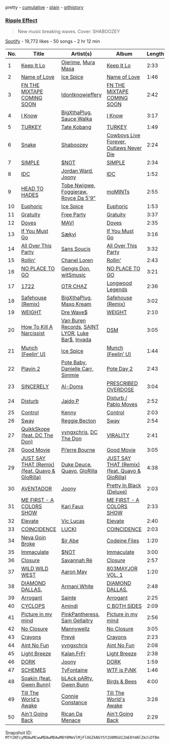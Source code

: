 pretty - [cumulative](/playlists/cumulative/37i9dQZF1DX5qjSia2PLFP.md) - [plain](/playlists/plain/37i9dQZF1DX5qjSia2PLFP) - [githistory](https://github.githistory.xyz/mackorone/spotify-playlist-archive/blob/main/playlists/plain/37i9dQZF1DX5qjSia2PLFP)

### [Ripple Effect](https://open.spotify.com/playlist/37i9dQZF1DX5qjSia2PLFP)

> New music breaking waves\.  Cover: SHABOOZEY

[Spotify](https://open.spotify.com/user/spotify) - 19,772 likes - 50 songs - 2 hr 12 min

| No. | Title | Artist(s) | Album | Length |
|---|---|---|---|---|
| 1 | [Keep It Lo](https://open.spotify.com/track/3RBtnsOmltWgeRge3lQDjG) | [Ojerime](https://open.spotify.com/artist/2kVmW0EZG23dqsqeRZ4Jg0), [Mura Masa](https://open.spotify.com/artist/5Q81rlcTFh3k6DQJXPdsot) | [Keep It Lo](https://open.spotify.com/album/0hDyuoQRlGBEHKUk8HpWMQ) | 2:33 |
| 2 | [Name of Love](https://open.spotify.com/track/7xH1se2ywtEQM3g1XuKkIq) | [Ice Spice](https://open.spotify.com/artist/3LZZPxNDGDFVSIPqf4JuEf) | [Name of Love](https://open.spotify.com/album/0z9joggqG3K7ffVOvftTwI) | 1:46 |
| 3 | [FN THE MIXTAPE COMING SOON](https://open.spotify.com/track/3yZLQBHWeZbvvvxJTBDmLM) | [Idontknowjeffery](https://open.spotify.com/artist/7Fx7ZCiOsh5eVpFuK25VD6) | [FN THE MIXTAPE COMING SOON](https://open.spotify.com/album/5jjbZqr3FBAMGhjrzGIxIa) | 2:42 |
| 4 | [I Know](https://open.spotify.com/track/4iPk2FPM9hZYHqtQsfEz6m) | [BigXthaPlug](https://open.spotify.com/artist/6qxpnaukVayrQn6ViNvu9I), [Sauce Walka](https://open.spotify.com/artist/42yf4QkiE9a252krn9OUCb) | [I Know](https://open.spotify.com/album/0sPpOYWKeLPeppdKyZy9W4) | 3:17 |
| 5 | [TURKEY](https://open.spotify.com/track/50B1vCGS7BIUfJeFpFuolc) | [Tate Kobang](https://open.spotify.com/artist/05ZOzt8hlefGYXWJIL37PI) | [TURKEY](https://open.spotify.com/album/2zhIdoLAGJazYWy2vhkDaI) | 1:49 |
| 6 | [Snake](https://open.spotify.com/track/6QRDewZDz4f9CJEasgWZKt) | [Shaboozey](https://open.spotify.com/artist/3y2cIKLjiOlp1Np37WiUdH) | [Cowboys Live Forever, Outlaws Never Die](https://open.spotify.com/album/3QEQeBF0NJ5BvvPY8lyWsP) | 2:24 |
| 7 | [SIMPLE](https://open.spotify.com/track/43KrLcrVbDBimYtjKswIL3) | [$NOT](https://open.spotify.com/artist/5IbEL2xjRtKsunfmsahLuO) | [SIMPLE](https://open.spotify.com/album/6nfwaflmUX1fWLwY0abYxF) | 2:34 |
| 8 | [IDC](https://open.spotify.com/track/7dXLivL0wsQhxq9D9eIfDr) | [Jordan Ward](https://open.spotify.com/artist/3DGlTwdM5Dim9XQipb3jMf), [Joony](https://open.spotify.com/artist/0gY0jm6QAzJCAslmZC3T35) | [IDC](https://open.spotify.com/album/6uIzsp3chN2DLPSA6IW0fI) | 1:52 |
| 9 | [HEAD TO HADES](https://open.spotify.com/track/58sGcIFRdGOQ7bUi62HBes) | [Tobe Nwigwe](https://open.spotify.com/artist/3Qh89pgJeZq6d8uM1bTot3), [Foggieraw](https://open.spotify.com/artist/1dbTwUlL11ZYdC1YAR07AM), [Royce Da 5'9"](https://open.spotify.com/artist/6DVipHzYsPlIoA0DW8Gmns) | [moMINTs](https://open.spotify.com/album/2w6rI5vijQ6SnOyH0UN4S2) | 2:55 |
| 10 | [Euphoric](https://open.spotify.com/track/7eVMSaoemrk7HiuZp33A3l) | [Ice Spice](https://open.spotify.com/artist/3LZZPxNDGDFVSIPqf4JuEf) | [Euphoric](https://open.spotify.com/album/4Myiyj4LgdPiGZg2BzOtt5) | 1:53 |
| 11 | [Gratuity](https://open.spotify.com/track/1hegHGW3yUFJxRWOVl5ga9) | [Free Party](https://open.spotify.com/artist/2A1dxDBORVkkbHJDVDOhed) | [Gratuity](https://open.spotify.com/album/3RGJQBgfxj2bYWCoEPoc5e) | 3:37 |
| 12 | [Doves](https://open.spotify.com/track/7jnLqCgzOAwW3p8g90p4Rk) | [MAVI](https://open.spotify.com/artist/1peoXq0RPx7czVoFjloeDQ) | [Doves](https://open.spotify.com/album/4DlnZNLw1HqckLprf9a9hW) | 2:35 |
| 13 | [If You Must Go](https://open.spotify.com/track/7l5t0qNaHHMUOWgIrnJ4ft) | [Sækyi](https://open.spotify.com/artist/6I1XGf08ZvqDUBCgpRjqzB) | [If You Must Go](https://open.spotify.com/album/67mwgOp6oS2Gx7AHJ9icFr) | 3:16 |
| 14 | [All Over This Party](https://open.spotify.com/track/4Wbfb7B6ke5nJZUHX0P7mk) | [Sans Soucis](https://open.spotify.com/artist/4vXFvvWirlvTwcl184KfDc) | [All Over This Party](https://open.spotify.com/album/4ofp2cEcuD3oelw7Qp3ooz) | 3:32 |
| 15 | [Rollin'](https://open.spotify.com/track/1o8aLzMLNpW6wsMpVCpLpy) | [Chanel Loren](https://open.spotify.com/artist/50D6HQtMzB5fH7eXFA3tJK) | [Rollin'](https://open.spotify.com/album/5qVB1w5FpWODqzRjMT3mnN) | 2:43 |
| 16 | [NO PLACE TO GO](https://open.spotify.com/track/6aBMG5bq5CsCsVg7O1UJ6L) | [Gengis Don](https://open.spotify.com/artist/4R4iFqELWPg6TAnnD6ccpI), [witSmusic](https://open.spotify.com/artist/6H4uK8igktMYWfXX3PNEEW) | [NO PLACE TO GO](https://open.spotify.com/album/59wuLv8LEXoekRowJwkpYp) | 3:21 |
| 17 | [1722](https://open.spotify.com/track/3LZ4y6jNGLW5PiSxxqmWSI) | [OTR CHAZ](https://open.spotify.com/artist/213MrGzuo2Y7Pt3foSroEx) | [Longwood Legends](https://open.spotify.com/album/7yB6Yw9gzbtYsCOMpMfvQv) | 2:36 |
| 18 | [Safehouse \(Remix\)](https://open.spotify.com/track/1skdWyEVQXHMVGagZIahpi) | [BigXthaPlug](https://open.spotify.com/artist/6qxpnaukVayrQn6ViNvu9I), [Maxo Kream](https://open.spotify.com/artist/6xS5PpBWaVYraexEkEjjXv) | [Safehouse \(Remix\)](https://open.spotify.com/album/5wuq0OD9nAY88wyniP5XxE) | 3:02 |
| 19 | [WEIGHT](https://open.spotify.com/track/4HBxL7AzSpmObNgIUR8CO9) | [Dre Wave$](https://open.spotify.com/artist/1JmCy4jQegbbMjBWRI0iCt) | [WEIGHT](https://open.spotify.com/album/0YqnECe3ON7UVZUA8Lg2RX) | 2:10 |
| 20 | [How To Kill A Narcissist](https://open.spotify.com/track/7mbWZGbClvFlJnI1wbFlTE) | [Van Buren Records](https://open.spotify.com/artist/2T6EOVQ5lAQc64poyLnXmj), [SAINT LYOR](https://open.spotify.com/artist/0pltaFx5l05YFrswlNEafU), [Luke Bar$](https://open.spotify.com/artist/6CGyB4PAg5rEyzeGumZrjr), [Invada](https://open.spotify.com/artist/3FBvF7C8P5IztMR7Mbxc3X) | [DSM](https://open.spotify.com/album/1p94kHVfSZ6nGQdsWJlvol) | 3:05 |
| 21 | [Munch \(Feelin’ U\)](https://open.spotify.com/track/1jOgJN75btuUONIdf57vHz) | [Ice Spice](https://open.spotify.com/artist/3LZZPxNDGDFVSIPqf4JuEf) | [Munch \(Feelin’ U\)](https://open.spotify.com/album/0LgFPcU3P2HLGUtBQTBBpv) | 1:44 |
| 22 | [Playin 2](https://open.spotify.com/track/57RYV5tcbV016vtv5rFgpQ) | [Pote Baby](https://open.spotify.com/artist/1K2CImmhCW2QVfppHo4Nfj), [Danielle Carr](https://open.spotify.com/artist/0PeyaNO5OnLdSdDEeuBCrZ), [Simmie](https://open.spotify.com/artist/3730JhzlwPpfNdE6a5qAv9) | [Pote Day 2](https://open.spotify.com/album/27jOOsA5RVyicVVRSzYO5d) | 2:43 |
| 23 | [SINCERELY](https://open.spotify.com/track/3LdKYGCsaYEkUdMsmSLvEa) | [Al\-Doms](https://open.spotify.com/artist/2SjTz6It0TjopEYQjJMxqb) | [PRESCRIBED OVERDOSE](https://open.spotify.com/album/1gMvkEF8Iw9ub7yrRqtwMl) | 3:04 |
| 24 | [Disturb](https://open.spotify.com/track/2R3CNCOX4wqB1goYTh1h0U) | [Jaido P](https://open.spotify.com/artist/5xdkKmWYZOF6IlzJWcs97q) | [Disturb / Pablo Moves](https://open.spotify.com/album/1NM948f5uEGrjeYXXy5MkM) | 2:52 |
| 25 | [Control](https://open.spotify.com/track/29P1QyEgirfz0pJ31npUQx) | [Kenny](https://open.spotify.com/artist/4S4rq4o8gDqTqVKPA7zJmY) | [Control](https://open.spotify.com/album/3gbs7YXcIZ9LkZRa5tAuzn) | 2:03 |
| 26 | [Sway](https://open.spotify.com/track/5vjfKzxJpDGawFtTq8f4dj) | [Reggie Becton](https://open.spotify.com/artist/6tDysK3IF96GLkAcaSzXfC) | [Sway](https://open.spotify.com/album/7uxnk6j0snMV0K99bWfO4N) | 2:54 |
| 27 | [QuikkSkope \(feat\. DC The Don\)](https://open.spotify.com/track/5Kvs2iitHuGu1PCaJESZJS) | [yvngxchris](https://open.spotify.com/artist/2qB0DlFsQOpNh0bdMCJLwr), [DC The Don](https://open.spotify.com/artist/3YYbAExunnHv5pW7GUZefk) | [VIRALITY](https://open.spotify.com/album/4cZQDPI9rDzPpqMMLyvj7B) | 2:41 |
| 28 | [Good Movie](https://open.spotify.com/track/3UZdSNMSGjZM5GuGuqB5ff) | [Pi’erre Bourne](https://open.spotify.com/artist/3x3jSlhyv5CiCZDZlaTq0M) | [Good Movie](https://open.spotify.com/album/2REajdJ8KOaR8Vm2Zx8UXM) | 3:05 |
| 29 | [JUST SAY THAT \(Remix\) \(feat\. Quavo & GloRilla\)](https://open.spotify.com/track/3g9CkAfcdZlBhoLvJqIRGc) | [Duke Deuce](https://open.spotify.com/artist/24zj84GShUIcBQYq6VpOYW), [Quavo](https://open.spotify.com/artist/0VRj0yCOv2FXJNP47XQnx5), [GloRilla](https://open.spotify.com/artist/2qoQgPAilErOKCwE2Y8wOG) | [JUST SAY THAT \(Remix\) \(feat\. Quavo & GloRilla\)](https://open.spotify.com/album/4YaTl6b04ax8sSywFGcrPC) | 4:38 |
| 30 | [AVENTADOR](https://open.spotify.com/track/2NhVY8tOBvbQRCLvBXFrUJ) | [Joony](https://open.spotify.com/artist/0gY0jm6QAzJCAslmZC3T35) | [Pretty In Black \(Deluxe\)](https://open.spotify.com/album/0mYQnhiqwscLVlk0LgVia1) | 2:03 |
| 31 | [ME FIRST \- A COLORS SHOW](https://open.spotify.com/track/27r0boXgMC64byb513mJNu) | [Kari Faux](https://open.spotify.com/artist/4c2ighP1wj8E5dVGJDCOiB) | [ME FIRST \- A COLORS SHOW](https://open.spotify.com/album/4xULzJV1dGpBSFI2au8Fdg) | 2:33 |
| 32 | [Elevate](https://open.spotify.com/track/7j2k5JHS33pKmDMIGEmfuU) | [Vic Lucas](https://open.spotify.com/artist/5XJm3bzY74v1IEmIc6S5jG) | [Elevate](https://open.spotify.com/album/5n3FPfLJXtdDTYplGuj7JO) | 2:40 |
| 33 | [COINCIDENCE](https://open.spotify.com/track/6MFk8Dw2VnvweH2E46cjEv) | [LUCKI](https://open.spotify.com/artist/5tQMB0cuNXdCtzovGt55uD) | [COINCIDENCE](https://open.spotify.com/album/6yhxvEpEU3smpzc3RrWJa6) | 2:03 |
| 34 | [Neva Goin Broke](https://open.spotify.com/track/3MDay3lotWzIJ9RmuYwi1H) | [$ir Abe](https://open.spotify.com/artist/0uY7BTLDOC5WbA3SlZYUV8) | [Codeine Files](https://open.spotify.com/album/7tgZb9ATpg16l6wcSnOBtT) | 1:20 |
| 35 | [Immaculate](https://open.spotify.com/track/410UDoEH2wjORG5PeUVBG3) | [$NOT](https://open.spotify.com/artist/5IbEL2xjRtKsunfmsahLuO) | [Immaculate](https://open.spotify.com/album/26keyzFJ18ax1zFybUPOHg) | 3:00 |
| 36 | [Closure](https://open.spotify.com/track/1OcnAp6rB3ZbQbXw1ncAI3) | [Savannah Ré](https://open.spotify.com/artist/3qfqqDpGv4XNfa3G0EfP9s) | [Closure](https://open.spotify.com/album/1MqcGz8uF79zpVcH75JH19) | 2:57 |
| 37 | [WILD WILD WEST](https://open.spotify.com/track/0XorGtwWuDhvbjbqNVxQXY) | [Aaron May](https://open.spotify.com/artist/2rwALQ1SXdfUWPUd6WOfYS) | [803MAYJOR VOL\. 1](https://open.spotify.com/album/1dlNnLmFEu4gzUpT2ob5qp) | 1:20 |
| 38 | [DIAMOND DALLAS.](https://open.spotify.com/track/0hZAwaGhANCzy84BJHtILG) | [Armani White](https://open.spotify.com/artist/2qAwMsiIjTzlmfAkXKvhVA) | [DIAMOND DALLAS.](https://open.spotify.com/album/5bWtO72zAGUbqaWOuK0zcl) | 2:48 |
| 39 | [Arrogant](https://open.spotify.com/track/6fugJLhec4sxCmooCeklD9) | [Sainte](https://open.spotify.com/artist/3DEdNjxF3ea9taOMCXouZ6) | [Arrogant](https://open.spotify.com/album/1oDxRgxS0Bj7atLNd7E7dr) | 2:25 |
| 40 | [CYCLOPS](https://open.spotify.com/track/78ndblGlkOiMHUrrWPgBoL) | [Amindi](https://open.spotify.com/artist/1xQIR56DxgWYZPUvOLRIua) | [C BOTH SIDES](https://open.spotify.com/album/4L0umpEJcMerCrqZmzbhHc) | 2:09 |
| 41 | [Picture in my mind](https://open.spotify.com/track/0z3YYobsavHguLTgqg5GC1) | [PinkPantheress](https://open.spotify.com/artist/78rUTD7y6Cy67W1RVzYs7t), [Sam Gellaitry](https://open.spotify.com/artist/07UJz804RJxqNvxFXC3h9H) | [Picture in my mind](https://open.spotify.com/album/744TnMqUCSGWPa17iii3LU) | 2:56 |
| 42 | [No Closure](https://open.spotify.com/track/4d8eyF77ZplwhOSj1rqink) | [Mannywellz](https://open.spotify.com/artist/3fP3g1UvspOUHoeT4QUoLL) | [No Closure](https://open.spotify.com/album/00zNoLWUcrXKUnstmShe6q) | 3:05 |
| 43 | [Crayons](https://open.spotify.com/track/3o5ImZ1yj1FoV4nkuAsbe1) | [Preyé](https://open.spotify.com/artist/6dbTmlL5brq9B2fkUj2MQD) | [Crayons](https://open.spotify.com/album/6HZYUn33trHEZ78tFsFnCS) | 2:23 |
| 44 | [Aint No Fun](https://open.spotify.com/track/5LWAGw2GEbTHDWcV5coWyJ) | [yvngxchris](https://open.spotify.com/artist/2qB0DlFsQOpNh0bdMCJLwr) | [Aint No Fun](https://open.spotify.com/album/2hcZSipx5KrhW4Rxp74BhC) | 2:08 |
| 45 | [Light Breeze](https://open.spotify.com/track/3NWOO9SW0Irf9aUUC3om4i) | [Kalan.FrFr](https://open.spotify.com/artist/47TMF0JlFsz01KilGzc5Ly) | [Light Breeze](https://open.spotify.com/album/0N1u2tCscAuCsNYia6HAM4) | 2:38 |
| 46 | [DORK](https://open.spotify.com/track/3J13MlSboyZZGB1RshKHva) | [Joony](https://open.spotify.com/artist/0gY0jm6QAzJCAslmZC3T35) | [DORK](https://open.spotify.com/album/2XJnNa3hPSD4va84sZKLg3) | 1:59 |
| 47 | [SCHEMES](https://open.spotify.com/track/0rFNu0G170Z6wgakWF9Sdv) | [TyFontaine](https://open.spotify.com/artist/3U1jsFYwwJHv7VB4Frf3F4) | [WTF is P¡NK](https://open.spotify.com/album/5WsHm6ThrGn78FvAg636ti) | 1:46 |
| 48 | [Soakin \(feat\. Gwen Bunn\)](https://open.spotify.com/track/7epN5VB7jzztkow06wBzzP) | [bLAck pARty](https://open.spotify.com/artist/4C9Tvlt8v7d8R6h98FgdUy), [Gwen Bunn](https://open.spotify.com/artist/6dPh96zLnVMZVHnr66WRjg) | [Birds & Bees](https://open.spotify.com/album/1HAbHnM7A3saeFtPaoAtAN) | 4:00 |
| 49 | [Till The World's Awake](https://open.spotify.com/track/4hedQVjhX9bdo7DAUDWtex) | [Connie Constance](https://open.spotify.com/artist/4RB2kk5dmocmMiHFBlmOEt) | [Till The World's Awake](https://open.spotify.com/album/0uR7oNjEFBRJPhvRbzufJP) | 3:28 |
| 50 | [Ain't Going Back](https://open.spotify.com/track/1Iot1CYAcasgCDUxndVt7D) | [Rican Da Menace](https://open.spotify.com/artist/1JfDtCRGqUvGFKaevDPrHY) | [Ain't Going Back](https://open.spotify.com/album/4DaOVKUAir02h9JpD3ddVP) | 2:29 |

Snapshot ID: `MTY2NTcyMDAwMCwwMDAwMDAwMDY0MmVlMjFlOGZkNGY5Y2U0MGU1ZmE0YmNlZmJiOTBm`
